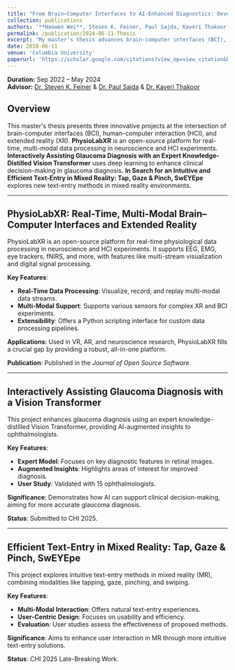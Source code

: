 ```yaml
---
title: "From Brain–Computer Interfaces to AI-Enhanced Diagnostics: Developing Cutting-Edge Tools for Medical and Interactive Technologies"
collection: publications
authors: '**Haowen Wei**, Steven K. Feiner, Paul Sajda, Kaveri Thakoor'
permalink: /publication/2024-06-11-Thesis
excerpt: "My master’s thesis advances brain-computer interfaces (BCI), human-computer interaction (HCI), and extended reality (XR) through three key projects. First, PhysioLabXR, an open-source Python platform, enables real-time, multi-modal BCI and XR experiments, streamlining data processing, visualization, and machine learning. Second, our work on Interactively Assisting Glaucoma Diagnosis employs deep learning to support clinical decision-making, aiming to introduce an AI-based diagnostic tool to CHI 2025. Lastly, the In Search for an Intuitive and Efficient Text-Entry in Mixed Reality project explores innovative text-entry methods in mixed reality for enhanced user interaction. Together, these projects push the boundaries of HCI and BCI research."
date: 2018-06-11
venue: 'Columbia University'
paperurl: 'https://scholar.google.com/citations?view_op=view_citation&hl=en&user=phrai3MAAAAJ&citation_for_view=phrai3MAAAAJ:Y0pCki6q_DkC'
---
```


**Duration:** Sep 2022 – May 2024   
**Advisor:** [Dr. Steven K. Feiner](https://www.engineering.columbia.edu/faculty/steven-feiner) & [Dr. Paul Sajda](https://www.bme.columbia.edu/faculty/paul-sajda) & [Dr. Kaveri Thakoor](https://www.vagelos.columbia.edu/profile/kaveri-thakoor-phd)

## Overview

This master's thesis presents three innovative projects at the intersection of brain-computer interfaces (BCI), human-computer interaction (HCI), and extended reality (XR). **PhysioLabXR** is an open-source platform for real-time, multi-modal data processing in neuroscience and HCI experiments. **Interactively Assisting Glaucoma Diagnosis with an Expert Knowledge-Distilled Vision Transformer** uses deep learning to enhance clinical decision-making in glaucoma diagnosis. **In Search for an Intuitive and Efficient Text-Entry in Mixed Reality: Tap, Gaze & Pinch, SwEYEpe** explores new text-entry methods in mixed reality environments.

---

## PhysioLabXR: Real-Time, Multi-Modal Brain–Computer Interfaces and Extended Reality

PhysioLabXR is an open-source platform for real-time physiological data processing in neuroscience and HCI experiments. It supports EEG, EMG, eye trackers, fNIRS, and more, with features like multi-stream visualization and digital signal processing.

**Key Features**:
- **Real-Time Data Processing**: Visualize, record, and replay multi-modal data streams.
- **Multi-Modal Support**: Supports various sensors for complex XR and BCI experiments.
- **Extensibility**: Offers a Python scripting interface for custom data processing pipelines.

**Applications**: Used in VR, AR, and neuroscience research, PhysioLabXR fills a crucial gap by providing a robust, all-in-one platform.

**Publication**: Published in the *Journal of Open Source Software*.

---

## Interactively Assisting Glaucoma Diagnosis with a Vision Transformer

This project enhances glaucoma diagnosis using an expert knowledge-distilled Vision Transformer, providing AI-augmented insights to ophthalmologists.

**Key Features**:
- **Expert Model**: Focuses on key diagnostic features in retinal images.
- **Augmented Insights**: Highlights areas of interest for improved diagnosis.
- **User Study**: Validated with 15 ophthalmologists.

**Significance**: Demonstrates how AI can support clinical decision-making, aiming for more accurate glaucoma diagnosis.

**Status**: Submitted to CHI 2025.

---

## Efficient Text-Entry in Mixed Reality: Tap, Gaze & Pinch, SwEYEpe

This project explores intuitive text-entry methods in mixed reality (MR), combining modalities like tapping, gaze, pinching, and swiping.

**Key Features**:
- **Multi-Modal Interaction**: Offers natural text-entry experiences.
- **User-Centric Design**: Focuses on usability and efficiency.
- **Evaluation**: User studies assess the effectiveness of proposed methods.

**Significance**: Aims to enhance user interaction in MR through more intuitive text-entry solutions.

**Status**: CHI 2025 Late-Breaking Work.
